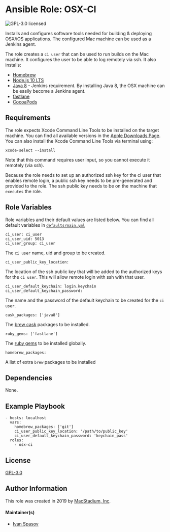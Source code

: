 # Ansible Role: OSX-CI

![GPL-3.0 licensed][badge-license]

Installs and configures software tools needed for building & deploying OSX/iOS applications.
The configured Mac machine can be used as a Jenkins agent.

The role creates a `ci user` that can be used to run builds on the Mac machine. It configures the user to be able to log remotely via ssh.
It also installs:

* [Homebrew][homebrew]
* [Node.js 10 LTS][node10]
* [Java 8][java8] - Jenkins requirement. By installing Java 8, the OSX machine can be easily become a Jenkins agent.
* [fastlane][fastlane]
* [CocoaPods][cocoapods]

## Requirements

The role expects Xcode Command Line Tools to be installed on the target machine. You can find all available versions in the [Apple Downloads Page][apple-downloads].
You can also install the Xcode Command Line Tools via terminal using:

    xcode-select --install

Note that this command requires user input, so you cannot execute it remotely (via ssh).

Because the role needs to set up an authorized ssh key for the ci user that enables remote login, a public ssh key needs to be pre-generated and provided to the role.
The ssh public key needs to be on the machine that `executes` the role.

## Role Variables

Role variables and their default values are listed below.
You can find all default variables in [`defaults/main.yml`](defaults/main.yml)

    ci_user: ci_user
    ci_user_uid: 5013
    ci_user_group: ci_user

The `ci user` name, uid and group to be created.

    ci_user_public_key_location:

The location of the ssh public key that will be added to the authorized keys for the `ci user`. This will allow remote login with ssh with that user.

    ci_user_default_keychain: login.keychain
    ci_user_default_keychain_password:

The name and the password of the default keychain to be created for the `ci user`.

    cask_packages: ['java8']

The [brew cask][brew-cask] packages to be installed.

    ruby_gems: ['fastlane']

The [ruby gems][ruby-gems] to be installed globally.

    homebrew_packages:

A list of extra `brew` packages to be installed

## Dependencies

None.

## Example Playbook

    - hosts: localhost
      vars:
        homebrew_packages: ['git']
        ci_user_public_key_location: '/path/to/public_key'
        ci_user_default_keychain_password: 'keychain_pass'
      roles:
        - osx-ci

## License

[GPL-3.0][link-license]

## Author Information

This role was created in 2019 by [MacStadium, Inc][macstadium].

#### Maintainer(s)

- [Ivan Spasov](https://github.com/ispasov)

[macstadium]: https://www.macstadium.com/
[homebrew]: https://brew.sh/
[node10]: https://nodejs.org/en/blog/release/v10.13.0/
[java8]: https://www.oracle.com/technetwork/java/javase/overview/java8-2100321.html
[fastlane]: https://fastlane.tools/
[cocoapods]: https://cocoapods.org/
[brew-cask]: https://github.com/Homebrew/homebrew-cask
[ruby-gems]: https://rubygems.org/
[badge-license]: https://img.shields.io/badge/License-GPL3-green.svg
[link-license]: https://raw.githubusercontent.com/macstadium/ansible-role-osx-ci/master/LICENSE
[apple-downloads]: https://developer.apple.com/download/more/